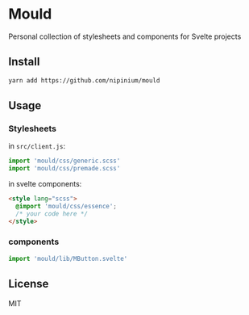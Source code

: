 # Mould

Personal collection of stylesheets and components for Svelte projects

## Install

```sh
yarn add https://github.com/nipinium/mould
```

## Usage

### Stylesheets

in `src/client.js`:

```js
import 'mould/css/generic.scss'
import 'mould/css/premade.scss'
```

in svelte components:

```html
<style lang="scss">
  @import 'mould/css/essence';
  /* your code here */
</style>
```

### components

```js
import 'mould/lib/MButton.svelte'
```

## License

MIT
